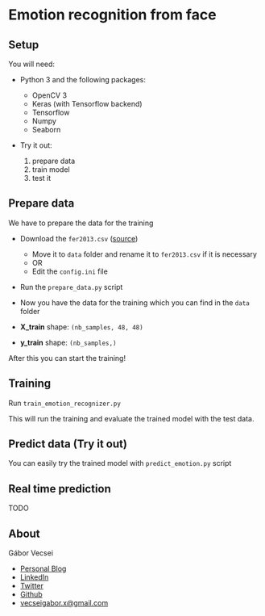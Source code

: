 # Emotion recognition from face

## Setup

You will need:

- Python 3 and the following packages:
    - OpenCV 3
    - Keras (with Tensorflow backend)
    - Tensorflow
    - Numpy
    - Seaborn

- Try it out:
    1. prepare data
    2. train model
    3. test it

## Prepare data

We have to prepare the data for the training

- Download the `fer2013.csv` ([source](https://www.kaggle.com/c/challenges-in-representation-learning-facial-expression-recognition-challenge/data))
    - Move it to `data` folder and rename it to `fer2013.csv` if it is necessary
    - OR
    - Edit the `config.ini` file
- Run the `prepare_data.py` script
- Now you have the data for the training which you can find in the `data` folder

- **X_train** shape: `(nb_samples, 48, 48)`
- **y_train** shape: `(nb_samples,)`

After this you can start the training!

## Training

Run `train_emotion_recognizer.py`

This will run the training and evaluate the trained model with the test data.

## Predict data (Try it out)

You can easily try the trained model with `predict_emotion.py` script

## Real time prediction

TODO

## About

Gábor Vecsei

- [Personal Blog](https://gaborvecsei.wordpress.com/)
- [LinkedIn](https://www.linkedin.com/in/gaborvecsei)
- [Twitter](https://twitter.com/GAwesomeBE)
- [Github](https://github.com/gaborvecsei)
- vecseigabor.x@gmail.com